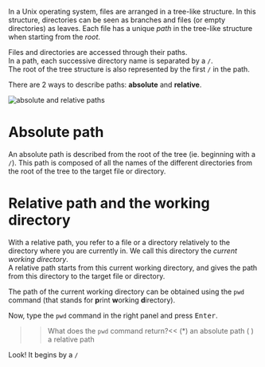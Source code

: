 
In a Unix operating system, files are arranged in a tree-like structure. In this structure, directories can be seen as branches and files (or empty directories) as leaves. Each file has a unique *path* in the tree-like structure when starting from the *root*.

Files and directories are accessed through their paths.  
In a path, each successive directory name is separated by a `/`.  
The root of the tree structure is also represented by the first `/` in the path. 

There are 2 ways to describe paths: **absolute** and **relative**. 

![absolute and relative paths](./assets/absolute_and_relative_paths.png)

# Absolute path

An absolute path is described from the root of the tree (ie. beginning with a `/`).
This path is composed of all the names of the different directories from the root of the tree to the target file or directory.

# Relative path and the working directory

With a relative path, you refer to a file or a directory relatively to the directory where you are currently in. We call this directory the *current working directory*.  
A relative path starts from this current working directory, and gives the path from this directory to the target file or directory.

The path of the current working directory can be obtained using the `pwd` command (that stands for **p**rint **w**orking **d**irectory).

Now, type the `pwd` command in the right panel and press <kbd>Enter</kbd>.

>>What does the `pwd` command return?<<
(*) an absolute path
( ) a relative path

Look! It begins by a `/`



